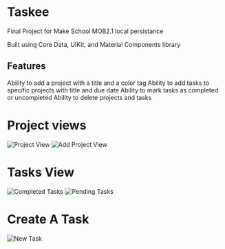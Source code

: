 # Taskee
Final Project for Make School MOB2.1 local persistance

Built using Core Data, UIKit, and Material Components library

## Features
Ability to add a project with a title and a color tag
Ability to add tasks to specific projects with title and due date
Ability to mark tasks as completed or uncompleted
Ability to delete projects and tasks


# Project views
![Project View](HomeVC.png)
![Add Project View](NewProjectVC.png)

# Tasks View
![Completed Tasks](completedTasks.png)
![Pending Tasks](pendingTasks.png)

# Create A Task
![New Task](newTaskVC.png)
